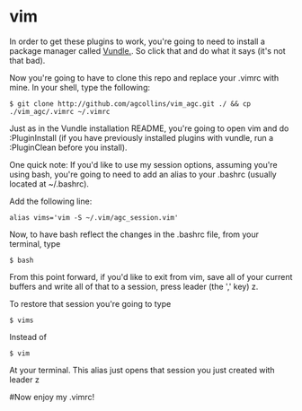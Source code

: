 # vim

In order to get these plugins to work, you're going to need to install a package manager called [Vundle.](https://github.com/VundleVim/Vundle.vim). So click that and do what it says (it's not that bad).

Now you're going to have to clone this repo and replace your .vimrc with mine. In your shell, type the following:

    $ git clone http://github.com/agcollins/vim_agc.git ./ && cp ./vim_agc/.vimrc ~/.vimrc 

Just as in the Vundle installation README, you're going to open vim and do :PluginInstall (if you have previously installed plugins with vundle, run a :PluginClean before you install).

One quick note:
  If you'd like to use my session options, assuming you're using bash, you're going to need to add an alias to your .bashrc (usually located at ~/.bashrc). 

  Add the following line:

    alias vims='vim -S ~/.vim/agc_session.vim'

  Now, to have bash reflect the changes in the .bashrc file, from your terminal, type
    
    $ bash

  From this point forward, if you'd like to exit from vim, save all of your current buffers and write all of that to a session, press leader (the ',' key) z.

  To restore that session you're going to type

    $ vims

  Instead of 

    $ vim

  At your terminal. This alias just opens that session you just created with leader z

#Now enjoy my .vimrc!
